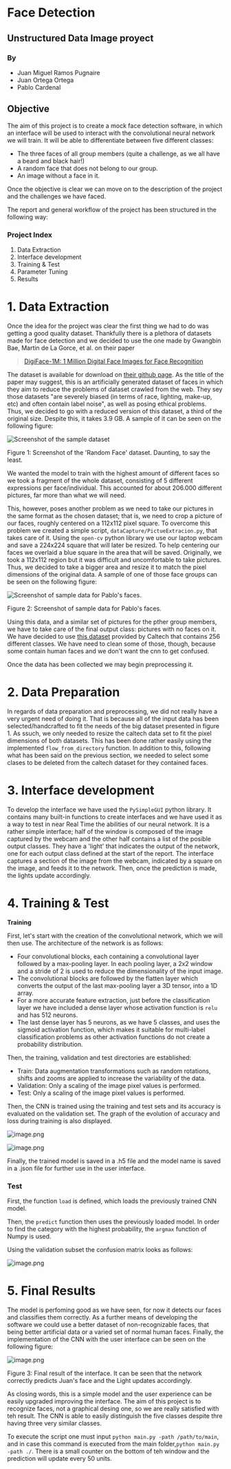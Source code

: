 # Face Detection
## Unstructured Data Image proyect
### By
- Juan Miguel Ramos Pugnaire
- Juan Ortega Ortega
- Pablo Cardenal

## Objective

The aim of this project is to create a mock face detection software, in which an interface will be used to interact with the convolutional neural network we will train. It will be able to differentiate between five different classes:

- The three faces of all group members (quite a challenge, as we all have a beard and black hair!)
- A random face that does not belong to our group.
- An image without a face in it.

Once the objective is clear we can move on to the description of the project and the challenges we have faced.

The report and general workflow of the project has been structured in the following way:
### Project Index
<ol>
<li>Data Extraction</li>
<li>Interface development</li>
<li>Training & Test</li>
<li>Parameter Tuning</li>
<li>Results</li>
</ol>

# 1. Data Extraction 

Once the idea for the project was clear the first thing we had to do was getting a good quality dataset. Thankfully there is a plethora of datasets made for face detection and we decided to use the one made by Gwangbin Bae, Martin de La Gorce, et al. on their paper

> [DigiFace-1M: 1 Million Digital Face Images for Face Recognition](https://github.com/microsoft/DigiFace1M/raw/main/paper.pdf)

The dataset is available for download on [their github page](https://github.com/microsoft/DigiFace1M). As the title of the paper may suggest, this is an artificially generated dataset of faces in which they aim to reduce the problems of dataset crawled from the web. They sey those datasets "are severely biased (in terms of race, lighting, make-up, etc) and often contain label noise", as well as posing ethical problems. Thus, we decided to go with a reduced version of this dataset, a third of the original size. Despite this, it takes 3.9 GB. A sample of it can be seen on the following figure:

![Screenshot of the sample dataset](./Report/FullFaceDataSample.png)

Figure 1: Screenshot of the 'Random Face' dataset. Daunting, to say the least.

We wanted the model to train with the highest amount of different faces so we took a fragment of the whole dataset, consisting of 5 different expressions per face/individual. This accounted for about 206.000 different pictures, far more than what we will need. 

This, however, poses another problem as we need to take our pictures in the same format as the chosen dataset; that is, we need to crop a picture of our faces, roughly centered on a 112x112 pixel square. To overcome this problem we created a simple script, `dataCapture/PictueExtracion.py`, that takes care of it. Using the `open-cv` python library we use our laptop webcam and save a 224x224 square that will later be resized. To help centering our faces we overlaid a blue square in the area that will be saved. Originally, we took a 112x112 region but it was difficult and uncomfortable to take pictures. Thus, we decided to take a bigger area and resize it to match the pixel dimensions of the original data. A sample of one of those face groups can be seen on the following figure:

![Screenshot of sample data for Pablo's faces.](./Report/PabloDataSample.png)

Figure 2: Screenshot of sample data for Pablo's faces.

Using this data, and a similar set of pictures for the pther group members, we have to take care of the final output class: pictures with no faces on it. We have decided to use [this dataset](https://data.caltech.edu/records/nyy15-4j048) provided by Caltech that contains 256 different classes. We have need to clean some of those, though, because some contain human faces and we don't want the cnn to get confused.

Once the data has been collected we may begin preprocessing it.

# 2. Data Preparation 

In regards of data preparation and preprocessing, we did not really have a very urgent need of doing it. That is because all of the input data has been selected/handcrafted to fit the needs of the big dataset presented in figure 1. As ssuch, we only needed to resize the caltech data set to fit the pixel dimensions of both datasets. This has been done rather easily using the implemented `flow_from_directory` function. In addition to this, following what has been said on the previous section, we needed to select some clases to be deleted from the caltech dataset for they contained faces. 

# 3. Interface development

To develop the interface we have used the `PySimpleGUI` python library. It contains many built-in functions to create interfaces and we have used it as a way to test in near Real Time the abilities of our neural network. It is a rather simple interface; half of the window is composed of the image captured by the webcam and the other half contains a list of the posible output classes. They have a 'light' that indicates the output of the network, one for each output class defined at the start of the report. The interface captures a section of the image from the webcam, indicated by a square on the image, and feeds it to the network. Then, once the prediction is made, the lights update accordingly.

# 4. Training & Test

**Training**

First, let's start with the creation of the convolutional network, which we will then use. The architecture of the network is as follows:
- Four convolutional blocks, each containing a convolutional layer followed by a max-pooling layer. In each pooling layer, a 2x2 window and a stride of 2 is used to reduce the dimensionality of the input image.
- The convolutional blocks are followed by the flatten layer which converts the output of the last max-pooling layer a 3D tensor, into a 1D array.
- For a more accurate feature extraction, just before the classification layer we have included a dense layer whose activation function is `relu` and has 512 neurons.
- The last dense layer has 5 neurons, as we have 5 classes, and uses the sigmoid activation function, which makes it suitable for multi-label classification problems as other activation functions do not create a probability distribution.

Then, the training, validation and test directories are established:
- Train: Data augmentation transformations such as random rotations, shifts and zooms are applied to increase the variability of the data.
- Validation: Only a scaling of the image pixel values is performed.
- Test: Only a scaling of the image pixel values is performed.

Then, the CNN is trained using the training and test sets and its accuracy is evaluated on the validation set. The graph of the evolution of accuracy and loss during training is also displayed. 

![image.png](./Report/train1.png)

![image.png](./Report/train1.png)

Finally, the trained model is saved in a .h5 file and the model name is saved in a .json file for further use in the user interface.

### Test

First, the function `load` is defined, which loads the previously trained CNN model.  

Then, the `predict` function then uses the previously loaded model. In order to find the category with the highest probability, the `argmax` function of Numpy is used.

Using the validation subset the confusion matrix looks as follows:

![image.png](./Report/ConfusionMatrix.png)

# 5. Final Results

The model is perfoming good as we have seen, for now it detects our faces and classifies them correctly. As a further means of developing the software we could use a better dataset of non-recognizable faces, that being better artificial data or a varied set of normal human faces. Finally, the implementation of the CNN with the user interface can be seen on the following figure:

![image.png](./Report/resultados%20interfaz.png)

Figure 3: Final result of the interface. It can be seen that the network correctly predicts Juan's face and the Light updates accordingly.

As closing words, this is a simple model and the user experience can be easily upgraded improving the interface. The aim of this project is to recognize faces, not a graphical desing one, so we are really satisfied with teh result. The CNN is able to easily distinguish the five classes despite thre having three very similar classes.

To execute the script one must input `python main.py -path /path/to/main`, and in case this command is executed from the main folder,`python main.py -path ./`. There is a small counter on the bottom of teh window and the prediction will update every 50 units.